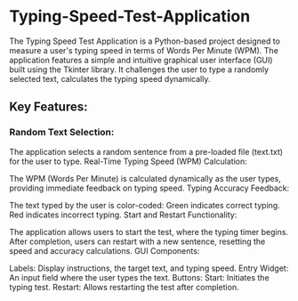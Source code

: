 # Typing-Speed-Test-Application
The Typing Speed Test Application is a Python-based project designed to measure a user's typing speed in terms of Words Per Minute (WPM). The application features a simple and intuitive graphical user interface (GUI) built using the Tkinter library. It challenges the user to type a randomly selected text, calculates the typing speed dynamically.

## Key Features:
### Random Text Selection:

The application selects a random sentence from a pre-loaded file (text.txt) for the user to type.
Real-Time Typing Speed (WPM) Calculation:

The WPM (Words Per Minute) is calculated dynamically as the user types, providing immediate feedback on typing speed.
Typing Accuracy Feedback:

The text typed by the user is color-coded:
Green indicates correct typing.
Red indicates incorrect typing.
Start and Restart Functionality:

The application allows users to start the test, where the typing timer begins. After completion, users can restart with a new sentence, resetting the speed and accuracy calculations.
GUI Components:

Labels: Display instructions, the target text, and typing speed.
Entry Widget: An input field where the user types the text.
Buttons:
Start: Initiates the typing test.
Restart: Allows restarting the test after completion.
